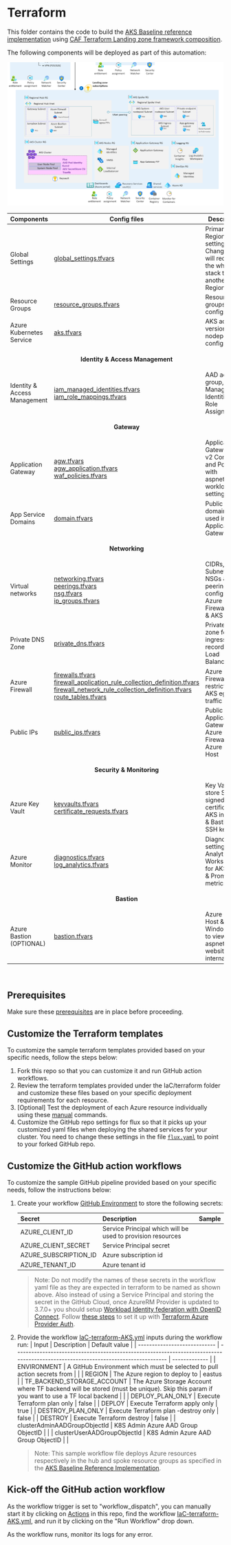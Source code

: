 # Terraform

This folder contains the code to build the [AKS Baseline reference implementation](https://learn.microsoft.com/azure/architecture/reference-architectures/containers/aks/secure-baseline-aks) using [CAF Terraform Landing zone framework composition](https://github.com/aztfmod/terraform-azurerm-caf).

The following components will be deployed as part of this automation:

![aks_enterprise_scale_lz](../../media/aks_enterprise_scale_lz2.png)

| Components                   | Config files                                                                                                                                                                                                                                                                                                                                                                                                                               | Description                                                                           |
| ---------------------------- | ------------------------------------------------------------------------------------------------------------------------------------------------------------------------------------------------------------------------------------------------------------------------------------------------------------------------------------------------------------------------------------------------------------------------------------------ | ------------------------------------------------------------------------------------- |
| Global Settings              | [global_settings.tfvars](./configuration/global_settings.tfvars)                                                                                                                                                                                                                                                                                                                                                                           | Primary Region setting. Changing this will redeploy the whole stack to another Region |
| Resource Groups              | [resource_groups.tfvars](./configuration/resource_groups.tfvars)                                                                                                                                                                                                                                                                                                                                                                           | Resource groups configs                                                               |
| Azure Kubernetes Service     | [aks.tfvars](./configuration/aks.tfvars)                                                                                                                                                                                                                                                                                                                                                                                                   | AKS addons, version, nodepool configs                                                 |
|                              | <p align="center">**Identity & Access Management**</p>                                                                                                                                                                                                                                                                                                                                                                                     |                                                                                       |
| Identity & Access Management | [iam_managed_identities.tfvars](./configuration/iam/iam_managed_identities.tfvars) <br /> [iam_role_mappings.tfvars](./configuration/iam/iam_role_mappings.tfvars)                                                                                                                                                                                                                                                                         | AAD admin group, User Managed Identities & Role Assignments                           |
|                              | <p align="center">**Gateway**</p>                                                                                                                                                                                                                                                                                                                                                                                                          |                                                                                       |
| Application Gateway          | [agw.tfvars](./configuration/agw/agw.tfvars) <br /> [agw_application.tfvars](./configuration/agw/agw_application.tfvars) <br /> [waf_policies.tfvars](./configuration/agw/waf_policies.tfvars) <br />                                                                                                                                                                                                                                      | Application Gateway WAF v2 Configs and Policies with aspnetapp workload settings      |
| App Service Domains          | [domain.tfvars](./configuration/agw/domain.tfvars)                                                                                                                                                                                                                                                                                                                                                                                         | Public domain to be used in Application Gateway                                       |
|                              | <p align="center">**Networking**</p>                                                                                                                                                                                                                                                                                                                                                                                                       |                                                                                       |
| Virtual networks             | [networking.tfvars](./configuration/networking/networking.tfvars) <br /> [peerings.tfvars](./configuration/networking/peerings.tfvars) <br /> [nsg.tfvars](./configuration/networking/nsg.tfvars) <br /> [ip_groups.tfvars](./configuration/networking/ip_groups.tfvars)                                                                                                                                                                   | CIDRs, Subnets, NSGs & peerings config for Azure Firewall Hub & AKS Spoke             |
| Private DNS Zone             | [private_dns.tfvars](./configuration/networking/private_dns.tfvars)                                                                                                                                                                                                                                                                                                                                                                        | Private DNS zone for AKS ingress; A record to Load Balancer IP                        |
| Azure Firewall               | [firewalls.tfvars](./configuration/networking/firewalls.tfvars) <br /> [firewall_application_rule_collection_definition.tfvars](./configuration/networking/firewall_application_rule_collection_definition.tfvars) <br /> [firewall_network_rule_collection_definition.tfvars](./configuration/networking/firewall_network_rule_collection_definition.tfvars) <br /> [route_tables.tfvars](./configuration/networking/route_tables.tfvars) | Azure Firewall for restricting AKS egress traffic                                     |
| Public IPs                   | [public_ips.tfvars](./configuration/networking/public_ips.tfvars)                                                                                                                                                                                                                                                                                                                                                                          | Public IPs for Application Gateway, Azure Firewall & Azure Bastion Host               |
|                              | <p align="center">**Security & Monitoring**</p>                                                                                                                                                                                                                                                                                                                                                                                            |                                                                                       |
| Azure Key Vault              | [keyvaults.tfvars](./configuration/keyvault/keyvaults.tfvars) <br /> [certificate_requests.tfvars](./configuration/keyvault/certificate_requests.tfvars)                                                                                                                                                                                                                                                                                   | Key Vault to store Self signed certificate for AKS ingress & Bastion SSH key          |
| Azure Monitor                | [diagnostics.tfvars](./configuration/monitor/diagnostics.tfvars)  <br /> [log_analytics.tfvars](./configuration/monitor/log_analytics.tfvars)                                                                                                                                                                                                                                                                                              | Diagnostics settings, Log Analytics Workspace for AKS logs & Prometheus metrics       |
|                              | <p align="center">**Bastion**</p>                                                                                                                                                                                                                                                                                                                                                                                                          |                                                                                       |
| Azure Bastion (OPTIONAL)     | [bastion.tfvars](./configuration/bastion/bastion.ignore)                                                                                                                                                                                                                                                                                                                                                                                   | Azure Bastion Host & Windows VM to view aspnetsample website internally.              |

<br />

## Prerequisites

Make sure these [prerequisites](../IaC-prerequisites.md) are in place before proceeding.

## Customize the Terraform templates

To customize the sample terraform templates provided based on your specific needs, follow the steps below:

1. Fork this repo so that you can customize it and run GitHub action workflows.
2. Review the terraform templates provided under the IaC/terraform folder and customize these files based on your specific deployment requirements for each resource.
3. [Optional] Test the deployment of each Azure resource individually using these [manual](./terraform-manual-steps.md) commands.
4. Customize the GitHub repo settings for flux so that it picks up your customized yaml files when deploying the shared services for your cluster. You need to change these settings in the file [`flux.yaml`](../../IaC/terraform/configuration/workloads/flux.tfvars) to point to your forked GitHub repo.


## Customize the GitHub action workflows
To customize the sample GitHub pipeline provided based on your specific needs, follow the instructions below:

1. Create your workflow [GitHub Environment](https://docs.github.com/en/actions/deployment/targeting-different-environments/using-environments-for-deployment) to store the following secrets:

    | Secret                | Description                                                 | Sample |
    | --------------------- | ----------------------------------------------------------- | ------ |
    | AZURE_CLIENT_ID       | Service Principal which will be used to provision resources |        |
    | AZURE_CLIENT_SECRET   | Service Principal secret                                    |        |
    | AZURE_SUBSCRIPTION_ID | Azure subscription id                                       |        |
    | AZURE_TENANT_ID       | Azure tenant id                                             |        |

    > Note: Do not modify the names of these secrets in the workflow yaml file as they are expected in terraform to be named as shown above.
    Also instead of using a Service Principal and storing the secret in the GitHub Cloud, once AzureRM Provider is updated to 3.7.0+ you should setup [Workload Identity federation with OpenID Connect](https://learn.microsoft.com/azure/developer/github/connect-from-azure?tabs=azure-portal%2Cwindows#use-the-azure-login-action-with-openid-connect). Follow [these steps](../oidc-federated-credentials.md) to set it up with [Terraform Azure Provider Auth](https://registry.terraform.io/providers/hashicorp/azurerm/latest/docs/guides/service_principal_oidc).

2. Provide the workflow [IaC-terraform-AKS.yml](../../.github/workflows/IaC-terraform-AKS.yml) inputs during the workflow run:
   | Input                        | Description                                                                                                                       | Default value |
   | ---------------------------- | --------------------------------------------------------------------------------------------------------------------------------- | ------------- |
   | ENVIRONMENT                  | A GitHub Environment which must be selected to pull action secrets from                                                           |               |
   | REGION                       | The Azure region to deploy to                                                                                                     | eastus        |
   | TF_BACKEND_STORAGE_ACCOUNT   | The Azure Storage Account where TF backend will be stored (must be unique). Skip this param if you want to use a TF local backend |               |
   | DEPLOY_PLAN_ONLY             | Execute Terraform plan only                                                                                                       | false         |
   | DEPLOY                       | Execute Terraform apply only                                                                                                      | true          |
   | DESTROY_PLAN_ONLY            | Execute Terraform plan -destroy only                                                                                              | false         |
   | DESTROY                      | Execute Terraform destroy                                                                                                         | false         |
   | clusterAdminAADGroupObjectId | K8S Admin Azure AAD Group ObjectID                                                                                                |               |
   | clusterUserAADGroupObjectId  | K8S Admin Azure AAD Group ObjectID                                                                                                |               |
    > Note: This sample workflow file deploys Azure resources respectively in the hub and spoke resource groups as specified in the [AKS Baseline Reference Implementation](https://github.com/mspnp/aks-baseline).


## Kick-off the GitHub action workflow
As the workflow trigger is set to "workflow_dispatch", you can manually start it by clicking on [Actions](https://github.com/Azure/aks-baseline-automation/actions) in this repo, find the workflow [IaC-terraform-AKS.yml](../../.github/workflows/IaC-terraform-AKS.yml), and run it by clicking on the "Run Workflow" drop down.

As the workflow runs, monitor its logs for any error.
